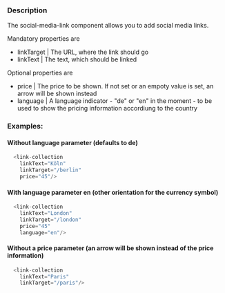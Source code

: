 ### Description

The social-media-link component allows you to add social media links.

Mandatory properties are
  - linkTarget | The URL, where the link should go
  - linkText | The text, which should be linked

Optional properties are
  - price | The price to be shown. If not set or an empoty value is set, an arrow will be shown instead
  - language | A language indicator - "de" or "en" in the moment - to be used to show the pricing information accordiung to the country

### Examples:
#### Without language parameter (defaults to de)
```js
  <link-collection
    linkText="Köln"
    linkTarget="/berlin"
    price="45"/>
```
#### With language parameter en (other orientation for the currency symbol)
```js
  <link-collection
    linkText="London"
    linkTarget="/london"
    price="45"
    language="en"/>
```
#### Without a price parameter (an arrow will be shown instead of the price information)
```js
  <link-collection
    linkText="Paris"
    linkTarget="/paris"/>
```